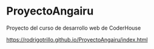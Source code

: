 # ProyectoAngairu
Proyecto del curso de desarrollo web de CoderHouse

https://rodrigotrillo.github.io/ProyectoAngairu/index.html
